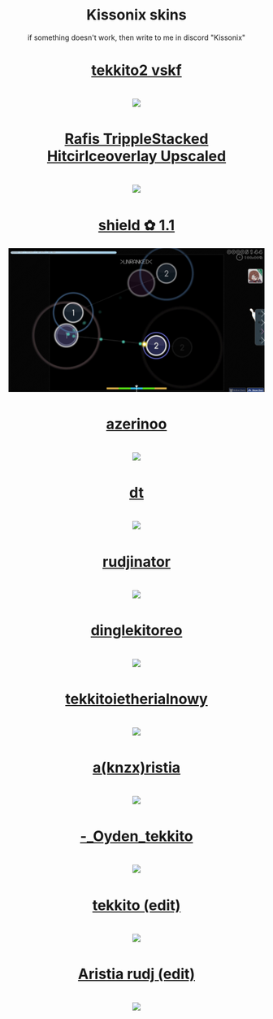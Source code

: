 <h1 align="center">Kissonix skins</h1>
<p align="center" >
  if something doesn't work, then write to me in discord "Kissonix"
</p>
<h1 align="center">
  <a href="https://github.com/Kisson1x/skins/raw/refs/heads/main/_%E2%80%A2%20tekkito2_vskf.osk">
    <p align="center">
      tekkito2 vskf
    </p>
    <img src="https://github.com/thepro2k/Maliszewski-osu-skins/assets/108192718/49b1bc8f-9bc3-4952-bf78-0276e2ec54d8"/>
  </a>
</h1>
<h1 align="center">
  <a href="https://github.com/Kisson1x/skins/raw/refs/heads/main/Rafis%20TrippleStacked%20Hitcirlceoverlay%20Upscaled.osk">
    <p align="center">
      Rafis TrippleStacked Hitcirlceoverlay Upscaled
    </p>
    <img src="https://i.ibb.co/3WpF3vP/screenshot042.jpg"/>
  </a>
</h1>
<h1 align="center">
  <a href="https://github.com/Kisson1x/skins/raw/refs/heads/main/shield%20%E2%9C%BF%201.1.osk">
    <p align="center">
      shield ✿ 1.1
    </p>
    <img src="https://github.com/Kisson1x/skins/blob/main/screenshot050.jpg?raw=true"/>
  </a>
</h1>
<h1 align="center">
  <a href="https://github.com/Kisson1x/skins/raw/refs/heads/main/azerinoo.osk">
    <p align="center">
      azerinoo
    </p>
    <img src="https://i.ibb.co/LrGWkqT/screenshot022.jpg"/>
  </a>
</h1>
<h1 align="center">
  <a href="https://github.com/Kisson1x/skins/raw/refs/heads/main/dt.osk">
    <p align="center">
      dt
    </p>
    <img src="https://i.ibb.co/0nDRLQr/screenshot015.jpg"/>
  </a>
</h1>
<h1 align="center">
  <a href="https://github.com/Kisson1x/skins/raw/refs/heads/main/rudjinator.osk">
    <p align="center">
      rudjinator
    </p>
    <img src="https://i.ibb.co/LdpgP2PB/screenshot024.jpg"/>
  </a>
</h1>
<h1 align="center">
  <a href="https://github.com/Kisson1x/skins/raw/refs/heads/main/dinglekitoreo.osk">
    <p align="center">
      dinglekitoreo
    </p>
    <img src="https://i.ibb.co/R7120SF/screenshot018.jpg"/>
  </a>
</h1>
<h1 align="center">
  <a href="https://github.com/Kisson1x/skins/raw/refs/heads/main/tekkitoietherialnowy.osk">
    <p align="center">
      tekkitoietherialnowy
    </p>
    <img src="https://i.ibb.co/sq1wfZy/screenshot030.jpg"/>
  </a>
</h1>
<h1 align="center">
  <a href="https://github.com/Kisson1x/skins/raw/refs/heads/main/a(knzx)ristia.osk">
    <p align="center">
      a(knzx)ristia
    </p>
    <img src="https://i.ibb.co/0jn3C27C/screenshot102.jpg"/>
  </a>
</h1>
<h1 align="center">
  <a href="https://github.com/Kisson1x/skins/raw/refs/heads/main/-_Oyden_tekkito.osk">
    <p align="center">
      -_Oyden_tekkito
    </p>
    <img src="https://i.ibb.co/fvFq3KQ/screenshot031.jpg"/>
  </a>
</h1>
<h1 align="center">
  <a href="https://github.com/Kisson1x/skins/raw/refs/heads/main/tekkito%20(edit).osk">
    <p align="center">
      tekkito (edit)
    </p>
    <img src="https://i.ibb.co/LdXWVjC/screenshot041.jpg"/>
  </a>
</h1>
<h1 align="center">
  <a href="https://github.com/Kisson1x/skins/raw/refs/heads/main/aristia%20rudj%20(edit).osk">
    <p align="center">
      Aristia rudj (edit)
    </p>
    <img src="https://i.ibb.co/KxnQ16s/screenshot043.jpg"/>
  </a>
</h1>
<!-- Skin template, part to edit are wrapped in ``
<h1 align="center">
  <a href="`link to the skin`">
    <p align="center">
      `skin's name`
    </p>
    <img src="`link to the screenshot`"/>
  </a>
</h1>
-->
